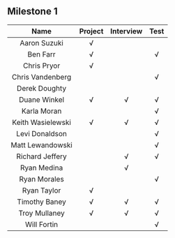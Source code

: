 ## Milestone 1

Name          |  Project | Interview | Test |
:------------:|:--------:|:---------:|:----:|
Aaron Suzuki        | √ |  |  |
Ben Farr            | √ |  | √ |
Chris Pryor         | √ |  |  |
Chris Vandenberg    |   |  | √ |
Derek Doughty       |   |  |  |
Duane Winkel        | √ |√ |√ |
Karla Moran         |   |  | √ |
Keith Wasielewski   | √ |√ |√ |
Levi Donaldson      |   |  | √ |
Matt Lewandowski    |   |  | √ |
Richard Jeffery     |   |√  |√  |
Ryan Medina         |   |√ |  |
Ryan Morales        |   |  | √ |
Ryan Taylor         | √ |  |  |
Timothy Baney       | √ |√ | √ |
Troy Mullaney       | √ |√ |√ |
Will Fortin         |   |  | √ |
